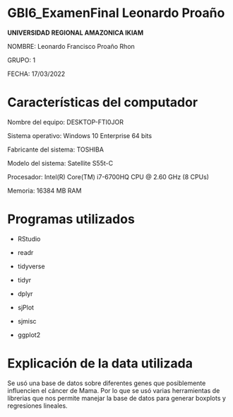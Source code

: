 # GBI6_ExamenFinal Leonardo Proaño
 
 **UNIVERSIDAD REGIONAL AMAZONICA IKIAM**

 NOMBRE: Leonardo Francisco Proaño Rhon

 GRUPO: 1

 FECHA: 17/03/2022

# Características del computador

Nombre del equipo: DESKTOP-FTI0JOR

Sistema operativo: Windows 10 Enterprise 64 bits

Fabricante del sistema: TOSHIBA

Modelo del sistema: Satellite S55t-C

Procesador: Intel(R) Core(TM) i7-6700HQ CPU @ 2.60 GHz (8 CPUs)

Memoria: 16384 MB RAM

# Programas utilizados

- RStudio

- readr

- tidyverse

- tidyr

- dplyr

- sjPlot

- sjmisc

- ggplot2


# Explicación de la data utilizada

Se usó una base de datos sobre diferentes genes que posiblemente influencien el cáncer de Mama. Por lo que se usó varias herramientas de librerias que nos permite manejar la base de datos para generar boxplots y regresiones lineales.
